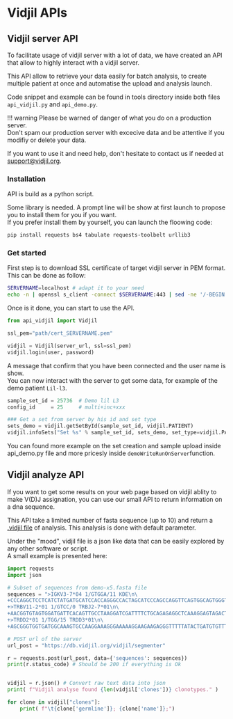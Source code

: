 # Vidjil APIs


## Vidjil server API
To facilitate usage of vidjil server with a lot of data, we have created an API that allow to highly interact with a vidjil server.

This API allow to retrieve your data easily for batch analysis, to create multiple patient at once and automatise the upload and analysis launch.

Code snippet and example can be found in tools directory inside both files `api_vidjil.py` and `api_demo.py`.

!!! warning
    Please be warned of danger of what you do on a production server.  
    Don't spam our production server with excecive data and be attentive if you modifiy or delete your data.

If you want to use it and need help, don't hesitate to contact us if needed at [support@vidjil.org](mailto:support@vidjil.org).

### Installation

API is build as a python script. 

Some library is needed. A prompt line will be show at first launch to propose you to install them for you if you want.  
If you prefer install them by yourself, you can launch the floowing code:

```bash
pip install requests bs4 tabulate requests-toolbelt urllib3
```

### Get started

First step is to download SSL certificate of target vidjil server in PEM format. This can be done as follow:

```bash
SERVERNAME=localhost # adapt it to your need
echo -n | openssl s_client -connect $SERVERNAME:443 | sed -ne '/-BEGIN CERTIFICATE-/,/-END CERTIFICATE-/p' > ./cert_$SERVERNAME.pem
```

Once is it done, you can start to use the API.

```python
from api_vidjil import Vidjil

ssl_pem="path/cert_SERVERNAME.pem"

vidjil = Vidjil(server_url, ssl=ssl_pem)
vidjil.login(user, password)
```

A message that confirm that you have been connected and the user name is show.  
You can now interact with the server to get some data, for example of the demo patient `Lil-l3`.

```python
sample_set_id = 25736  # Demo lil L3
config_id     = 25     # multi+inc+xxx

### Get a set from server by his id and set type
sets_demo = vidjil.getSetById(sample_set_id, vidjil.PATIENT)
vidjil.infoSets("Set %s" % sample_set_id, sets_demo, set_type=vidjil.PATIENT, verbose=True)
```

You can found more example on the set creation and sample upload inside api_demo.py file and more pricesly inside `demoWriteRunOnServer`function.


## Vidjil analyze API

If you want to get some results on your web page based on vidjil ablity to make V(D)J assignation, you can use our small API to return information on a dna sequence.

This API take a limited number of fasta sequence (up to 10) and return a [.vidjil file](vidjil-format.md) of analysis. This analysis is done with default parameter. 

Under the "mood", vidjil file is a json like data that can be easily explored by any other software or script.  
A small example is presented here:

```python
import requests
import json

# Subset of sequences from demo-x5.fasta file
sequences = ">IGKV3-7*04 1/GTGGA/11 KDE\n\
+CCCAGGCTCCTCATCTATGATGCATCCACCAGGGCCACTAGCATCCCAGCCAGGTTCAGTGGCAGTGGGTCTGGGACAGACTTCACTCTCACCATCAGCAGCCTGCAGCCTGAAGATTTTGCAGTTTATTACTGTCAGCAGGATTATAACTTACCTCGTGGAGGCAGCCCAGGGCGACTCCTCATGAGTCTGCAGCTGCATTTTTGCCATATCCACTATTTGGAGTCTGACCTCCCTAGGAAGCCTCCCTGCTCCCTAGGACAACCTGCTCTGACCTCTGAGG\n\
+>TRBV11-2*01 1/GTCC/0 TRBJ2-7*01\n\
+AACGGTGTAGTGGATGATTCACAGTTGCCTAAGGATCGATTTTCTGCAGAGAGGCTCAAAGGAGTAGACTCCACTCTCAAGATCCAGCCTGCAAAGCTTGAGGACTCGGCCGTGTATCTCTGTGCCAGCAGCTTAGGTCCCTCGTACGAGCAGTACTTCGGGCCGGGCACCAGGCTC\n\
+>TRDD2*01 1/TGG/15 TRDD3*01\n\
+AGCGGGTGGTGATGGCAAAGTGCCAAGGAAAGGGAAAAAGGAAGAAGAGGGTTTTTATACTGATGTGTTTCATTGTGCCTTCCTATGGCAGTGCTACAAAACCTACAGAGACCTGTACAAAAACTGCAGGGGCAAAAGTGCCATTTCCCTGGGATATCCTCACCCTGGGTCCCATGCCTCAGGAGACAAACACAGCAAGCAGCTTCCCTC\n"

# POST url of the server
url_post = "https://db.vidjil.org/vidjil/segmenter"

r = requests.post(url_post, data={'sequences': sequences})
print(r.status_code) # Should be 200 if everything is Ok


vidjil = r.json() # Convert raw text data into json
print( f"Vidjil analyse found {len(vidjil['clones'])} clonotypes." )

for clone in vidjil["clones"]:
    print( f"\t{clone['germline']}; {clone['name']};")

```